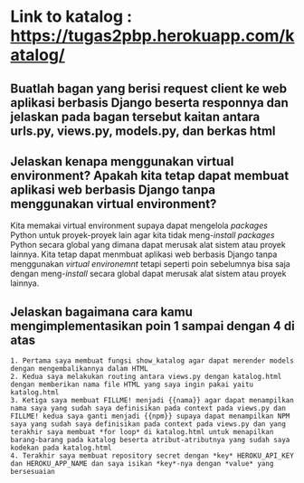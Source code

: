 # Link to katalog : https://tugas2pbp.herokuapp.com/katalog/

## Buatlah bagan yang berisi request client ke web aplikasi berbasis Django beserta responnya dan jelaskan pada bagan tersebut kaitan antara urls.py, views.py, models.py, dan berkas html

## Jelaskan kenapa menggunakan virtual environment? Apakah kita tetap dapat membuat aplikasi web berbasis Django tanpa menggunakan virtual environment?

Kita memakai virtual environment supaya dapat mengelola *packages* Python untuk proyek-proyek lain agar kita tidak meng-*install* *packages* Python secara global yang dimana dapat merusak alat sistem atau proyek lainnya. Kita tetap dapat menmbuat aplikasi web berbasis Django tanpa menggunakan *virtual environemnt* tetapi seperti poin sebelumnya bisa saja dengan meng-*install* secara global dapat merusak alat sistem atau proyek lainnya.

## Jelaskan bagaimana cara kamu mengimplementasikan poin 1 sampai dengan 4 di atas

    1. Pertama saya membuat fungsi show_katalog agar dapat merender models dengan mengembalikannya dalam HTML
    2. Kedua saya melakukan routing antara views.py dengan katalog.html dengan memberikan nama file HTML yang saya ingin pakai yaitu katalog.html
    3. Ketiga saya membuat FILLME! menjadi {{nama}} agar dapat menampilkan nama saya yang sudah saya definisikan pada context pada views.py dan FILLME! kedua saya ganti menjadi {{npm}} supaya dapat menampilkan NPM saya yang sudah saya definisikan pada context pada views.py dan yang terakhir saya membuat *for loop* di katalog.html untuk menapilkan barang-barang pada katalog beserta atribut-atributnya yang sudah saya kodekan pada katalog.html
    4. Terakhir saya membuat repository secret dengan *key* HEROKU_API_KEY dan HEROKU_APP_NAME dan saya isikan *key*-nya dengan *value* yang bersesuaian
